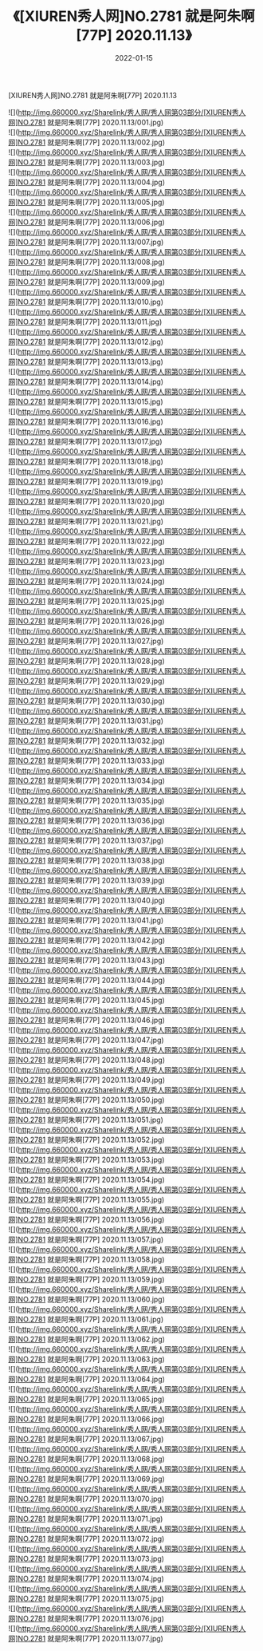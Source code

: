 ﻿---
layout: post
title:  《[XIUREN秀人网]NO.2781 就是阿朱啊[77P] 2020.11.13》
date:   2022-01-15
img: http://img.660000.xyz/Sharelink/秀人网/秀人网第03部分/[XIUREN秀人网]NO.2781 就是阿朱啊[77P] 2020.11.13/000.jpg
categories: [美女, 清纯, 唯美]
---

[XIUREN秀人网]NO.2781 就是阿朱啊[77P] 2020.11.13

 ![](http://img.660000.xyz/Sharelink/秀人网/秀人网第03部分/[XIUREN秀人网]NO.2781 就是阿朱啊[77P] 2020.11.13/001.jpg) <br>![](http://img.660000.xyz/Sharelink/秀人网/秀人网第03部分/[XIUREN秀人网]NO.2781 就是阿朱啊[77P] 2020.11.13/002.jpg) <br>![](http://img.660000.xyz/Sharelink/秀人网/秀人网第03部分/[XIUREN秀人网]NO.2781 就是阿朱啊[77P] 2020.11.13/003.jpg) <br>![](http://img.660000.xyz/Sharelink/秀人网/秀人网第03部分/[XIUREN秀人网]NO.2781 就是阿朱啊[77P] 2020.11.13/004.jpg) <br>![](http://img.660000.xyz/Sharelink/秀人网/秀人网第03部分/[XIUREN秀人网]NO.2781 就是阿朱啊[77P] 2020.11.13/005.jpg) <br>![](http://img.660000.xyz/Sharelink/秀人网/秀人网第03部分/[XIUREN秀人网]NO.2781 就是阿朱啊[77P] 2020.11.13/006.jpg) <br>![](http://img.660000.xyz/Sharelink/秀人网/秀人网第03部分/[XIUREN秀人网]NO.2781 就是阿朱啊[77P] 2020.11.13/007.jpg) <br>![](http://img.660000.xyz/Sharelink/秀人网/秀人网第03部分/[XIUREN秀人网]NO.2781 就是阿朱啊[77P] 2020.11.13/008.jpg) <br>![](http://img.660000.xyz/Sharelink/秀人网/秀人网第03部分/[XIUREN秀人网]NO.2781 就是阿朱啊[77P] 2020.11.13/009.jpg) <br>![](http://img.660000.xyz/Sharelink/秀人网/秀人网第03部分/[XIUREN秀人网]NO.2781 就是阿朱啊[77P] 2020.11.13/010.jpg) <br>![](http://img.660000.xyz/Sharelink/秀人网/秀人网第03部分/[XIUREN秀人网]NO.2781 就是阿朱啊[77P] 2020.11.13/011.jpg) <br>![](http://img.660000.xyz/Sharelink/秀人网/秀人网第03部分/[XIUREN秀人网]NO.2781 就是阿朱啊[77P] 2020.11.13/012.jpg) <br>![](http://img.660000.xyz/Sharelink/秀人网/秀人网第03部分/[XIUREN秀人网]NO.2781 就是阿朱啊[77P] 2020.11.13/013.jpg) <br>![](http://img.660000.xyz/Sharelink/秀人网/秀人网第03部分/[XIUREN秀人网]NO.2781 就是阿朱啊[77P] 2020.11.13/014.jpg) <br>![](http://img.660000.xyz/Sharelink/秀人网/秀人网第03部分/[XIUREN秀人网]NO.2781 就是阿朱啊[77P] 2020.11.13/015.jpg) <br>![](http://img.660000.xyz/Sharelink/秀人网/秀人网第03部分/[XIUREN秀人网]NO.2781 就是阿朱啊[77P] 2020.11.13/016.jpg) <br>![](http://img.660000.xyz/Sharelink/秀人网/秀人网第03部分/[XIUREN秀人网]NO.2781 就是阿朱啊[77P] 2020.11.13/017.jpg) <br>![](http://img.660000.xyz/Sharelink/秀人网/秀人网第03部分/[XIUREN秀人网]NO.2781 就是阿朱啊[77P] 2020.11.13/018.jpg) <br>![](http://img.660000.xyz/Sharelink/秀人网/秀人网第03部分/[XIUREN秀人网]NO.2781 就是阿朱啊[77P] 2020.11.13/019.jpg) <br>![](http://img.660000.xyz/Sharelink/秀人网/秀人网第03部分/[XIUREN秀人网]NO.2781 就是阿朱啊[77P] 2020.11.13/020.jpg) <br>![](http://img.660000.xyz/Sharelink/秀人网/秀人网第03部分/[XIUREN秀人网]NO.2781 就是阿朱啊[77P] 2020.11.13/021.jpg) <br>![](http://img.660000.xyz/Sharelink/秀人网/秀人网第03部分/[XIUREN秀人网]NO.2781 就是阿朱啊[77P] 2020.11.13/022.jpg) <br>![](http://img.660000.xyz/Sharelink/秀人网/秀人网第03部分/[XIUREN秀人网]NO.2781 就是阿朱啊[77P] 2020.11.13/023.jpg) <br>![](http://img.660000.xyz/Sharelink/秀人网/秀人网第03部分/[XIUREN秀人网]NO.2781 就是阿朱啊[77P] 2020.11.13/024.jpg) <br>![](http://img.660000.xyz/Sharelink/秀人网/秀人网第03部分/[XIUREN秀人网]NO.2781 就是阿朱啊[77P] 2020.11.13/025.jpg) <br>![](http://img.660000.xyz/Sharelink/秀人网/秀人网第03部分/[XIUREN秀人网]NO.2781 就是阿朱啊[77P] 2020.11.13/026.jpg) <br>![](http://img.660000.xyz/Sharelink/秀人网/秀人网第03部分/[XIUREN秀人网]NO.2781 就是阿朱啊[77P] 2020.11.13/027.jpg) <br>![](http://img.660000.xyz/Sharelink/秀人网/秀人网第03部分/[XIUREN秀人网]NO.2781 就是阿朱啊[77P] 2020.11.13/028.jpg) <br>![](http://img.660000.xyz/Sharelink/秀人网/秀人网第03部分/[XIUREN秀人网]NO.2781 就是阿朱啊[77P] 2020.11.13/029.jpg) <br>![](http://img.660000.xyz/Sharelink/秀人网/秀人网第03部分/[XIUREN秀人网]NO.2781 就是阿朱啊[77P] 2020.11.13/030.jpg) <br>![](http://img.660000.xyz/Sharelink/秀人网/秀人网第03部分/[XIUREN秀人网]NO.2781 就是阿朱啊[77P] 2020.11.13/031.jpg) <br>![](http://img.660000.xyz/Sharelink/秀人网/秀人网第03部分/[XIUREN秀人网]NO.2781 就是阿朱啊[77P] 2020.11.13/032.jpg) <br>![](http://img.660000.xyz/Sharelink/秀人网/秀人网第03部分/[XIUREN秀人网]NO.2781 就是阿朱啊[77P] 2020.11.13/033.jpg) <br>![](http://img.660000.xyz/Sharelink/秀人网/秀人网第03部分/[XIUREN秀人网]NO.2781 就是阿朱啊[77P] 2020.11.13/034.jpg) <br>![](http://img.660000.xyz/Sharelink/秀人网/秀人网第03部分/[XIUREN秀人网]NO.2781 就是阿朱啊[77P] 2020.11.13/035.jpg) <br>![](http://img.660000.xyz/Sharelink/秀人网/秀人网第03部分/[XIUREN秀人网]NO.2781 就是阿朱啊[77P] 2020.11.13/036.jpg) <br>![](http://img.660000.xyz/Sharelink/秀人网/秀人网第03部分/[XIUREN秀人网]NO.2781 就是阿朱啊[77P] 2020.11.13/037.jpg) <br>![](http://img.660000.xyz/Sharelink/秀人网/秀人网第03部分/[XIUREN秀人网]NO.2781 就是阿朱啊[77P] 2020.11.13/038.jpg) <br>![](http://img.660000.xyz/Sharelink/秀人网/秀人网第03部分/[XIUREN秀人网]NO.2781 就是阿朱啊[77P] 2020.11.13/039.jpg) <br>![](http://img.660000.xyz/Sharelink/秀人网/秀人网第03部分/[XIUREN秀人网]NO.2781 就是阿朱啊[77P] 2020.11.13/040.jpg) <br>![](http://img.660000.xyz/Sharelink/秀人网/秀人网第03部分/[XIUREN秀人网]NO.2781 就是阿朱啊[77P] 2020.11.13/041.jpg) <br>![](http://img.660000.xyz/Sharelink/秀人网/秀人网第03部分/[XIUREN秀人网]NO.2781 就是阿朱啊[77P] 2020.11.13/042.jpg) <br>![](http://img.660000.xyz/Sharelink/秀人网/秀人网第03部分/[XIUREN秀人网]NO.2781 就是阿朱啊[77P] 2020.11.13/043.jpg) <br>![](http://img.660000.xyz/Sharelink/秀人网/秀人网第03部分/[XIUREN秀人网]NO.2781 就是阿朱啊[77P] 2020.11.13/044.jpg) <br>![](http://img.660000.xyz/Sharelink/秀人网/秀人网第03部分/[XIUREN秀人网]NO.2781 就是阿朱啊[77P] 2020.11.13/045.jpg) <br>![](http://img.660000.xyz/Sharelink/秀人网/秀人网第03部分/[XIUREN秀人网]NO.2781 就是阿朱啊[77P] 2020.11.13/046.jpg) <br>![](http://img.660000.xyz/Sharelink/秀人网/秀人网第03部分/[XIUREN秀人网]NO.2781 就是阿朱啊[77P] 2020.11.13/047.jpg) <br>![](http://img.660000.xyz/Sharelink/秀人网/秀人网第03部分/[XIUREN秀人网]NO.2781 就是阿朱啊[77P] 2020.11.13/048.jpg) <br>![](http://img.660000.xyz/Sharelink/秀人网/秀人网第03部分/[XIUREN秀人网]NO.2781 就是阿朱啊[77P] 2020.11.13/049.jpg) <br>![](http://img.660000.xyz/Sharelink/秀人网/秀人网第03部分/[XIUREN秀人网]NO.2781 就是阿朱啊[77P] 2020.11.13/050.jpg) <br>![](http://img.660000.xyz/Sharelink/秀人网/秀人网第03部分/[XIUREN秀人网]NO.2781 就是阿朱啊[77P] 2020.11.13/051.jpg) <br>![](http://img.660000.xyz/Sharelink/秀人网/秀人网第03部分/[XIUREN秀人网]NO.2781 就是阿朱啊[77P] 2020.11.13/052.jpg) <br>![](http://img.660000.xyz/Sharelink/秀人网/秀人网第03部分/[XIUREN秀人网]NO.2781 就是阿朱啊[77P] 2020.11.13/053.jpg) <br>![](http://img.660000.xyz/Sharelink/秀人网/秀人网第03部分/[XIUREN秀人网]NO.2781 就是阿朱啊[77P] 2020.11.13/054.jpg) <br>![](http://img.660000.xyz/Sharelink/秀人网/秀人网第03部分/[XIUREN秀人网]NO.2781 就是阿朱啊[77P] 2020.11.13/055.jpg) <br>![](http://img.660000.xyz/Sharelink/秀人网/秀人网第03部分/[XIUREN秀人网]NO.2781 就是阿朱啊[77P] 2020.11.13/056.jpg) <br>![](http://img.660000.xyz/Sharelink/秀人网/秀人网第03部分/[XIUREN秀人网]NO.2781 就是阿朱啊[77P] 2020.11.13/057.jpg) <br>![](http://img.660000.xyz/Sharelink/秀人网/秀人网第03部分/[XIUREN秀人网]NO.2781 就是阿朱啊[77P] 2020.11.13/058.jpg) <br>![](http://img.660000.xyz/Sharelink/秀人网/秀人网第03部分/[XIUREN秀人网]NO.2781 就是阿朱啊[77P] 2020.11.13/059.jpg) <br>![](http://img.660000.xyz/Sharelink/秀人网/秀人网第03部分/[XIUREN秀人网]NO.2781 就是阿朱啊[77P] 2020.11.13/060.jpg) <br>![](http://img.660000.xyz/Sharelink/秀人网/秀人网第03部分/[XIUREN秀人网]NO.2781 就是阿朱啊[77P] 2020.11.13/061.jpg) <br>![](http://img.660000.xyz/Sharelink/秀人网/秀人网第03部分/[XIUREN秀人网]NO.2781 就是阿朱啊[77P] 2020.11.13/062.jpg) <br>![](http://img.660000.xyz/Sharelink/秀人网/秀人网第03部分/[XIUREN秀人网]NO.2781 就是阿朱啊[77P] 2020.11.13/063.jpg) <br>![](http://img.660000.xyz/Sharelink/秀人网/秀人网第03部分/[XIUREN秀人网]NO.2781 就是阿朱啊[77P] 2020.11.13/064.jpg) <br>![](http://img.660000.xyz/Sharelink/秀人网/秀人网第03部分/[XIUREN秀人网]NO.2781 就是阿朱啊[77P] 2020.11.13/065.jpg) <br>![](http://img.660000.xyz/Sharelink/秀人网/秀人网第03部分/[XIUREN秀人网]NO.2781 就是阿朱啊[77P] 2020.11.13/066.jpg) <br>![](http://img.660000.xyz/Sharelink/秀人网/秀人网第03部分/[XIUREN秀人网]NO.2781 就是阿朱啊[77P] 2020.11.13/067.jpg) <br>![](http://img.660000.xyz/Sharelink/秀人网/秀人网第03部分/[XIUREN秀人网]NO.2781 就是阿朱啊[77P] 2020.11.13/068.jpg) <br>![](http://img.660000.xyz/Sharelink/秀人网/秀人网第03部分/[XIUREN秀人网]NO.2781 就是阿朱啊[77P] 2020.11.13/069.jpg) <br>![](http://img.660000.xyz/Sharelink/秀人网/秀人网第03部分/[XIUREN秀人网]NO.2781 就是阿朱啊[77P] 2020.11.13/070.jpg) <br>![](http://img.660000.xyz/Sharelink/秀人网/秀人网第03部分/[XIUREN秀人网]NO.2781 就是阿朱啊[77P] 2020.11.13/071.jpg) <br>![](http://img.660000.xyz/Sharelink/秀人网/秀人网第03部分/[XIUREN秀人网]NO.2781 就是阿朱啊[77P] 2020.11.13/072.jpg) <br>![](http://img.660000.xyz/Sharelink/秀人网/秀人网第03部分/[XIUREN秀人网]NO.2781 就是阿朱啊[77P] 2020.11.13/073.jpg) <br>![](http://img.660000.xyz/Sharelink/秀人网/秀人网第03部分/[XIUREN秀人网]NO.2781 就是阿朱啊[77P] 2020.11.13/074.jpg) <br>![](http://img.660000.xyz/Sharelink/秀人网/秀人网第03部分/[XIUREN秀人网]NO.2781 就是阿朱啊[77P] 2020.11.13/075.jpg) <br>![](http://img.660000.xyz/Sharelink/秀人网/秀人网第03部分/[XIUREN秀人网]NO.2781 就是阿朱啊[77P] 2020.11.13/076.jpg) <br>![](http://img.660000.xyz/Sharelink/秀人网/秀人网第03部分/[XIUREN秀人网]NO.2781 就是阿朱啊[77P] 2020.11.13/077.jpg) <br>